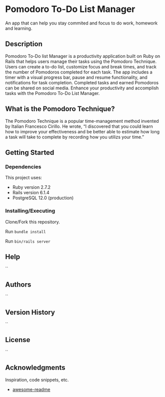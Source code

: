 # Pomodoro To-Do List Manager

An app that can help you stay commited and focus to do work, homework and learning.

## Description
Pomodoro To-Do list Manager is a productivity application built on Ruby on Rails that helps users manage their tasks using the Pomodoro Technique. Users can create a to-do list, customize focus and break times, and track the number of Pomodoros completed for each task. The app includes a timer with a visual progress bar, pause and resume functionality, and notifications for task completion. Completed tasks and earned Pomodoros can be shared on social media. Enhance your productivity and accomplish tasks with the Pomodoro To-Do List Manager.

## What is the Pomodoro Technique?
The Pomodoro Technique is a popular time-management method invented by Italian Francesco Cirillo. He wrote, “I discovered that you could learn how to improve your effectiveness and be better able to estimate how long a task will take to complete by recording how you utilizs your time.”

## Getting Started

### Dependencies

This project uses:

* Ruby version 2.7.2
* Rails version 6.1.4
* PostgreSQL 12.0 (production)

### Installing/Executing

Clone/Fork this repository. 

Run ```bundle install```

Run ```bin/rails server```


## Help
``

## Authors
``

## Version History

``
## License

``
## Acknowledgments

Inspiration, code snippets, etc.
* [awesome-readme](https://github.com/matiassingers/awesome-readme)
